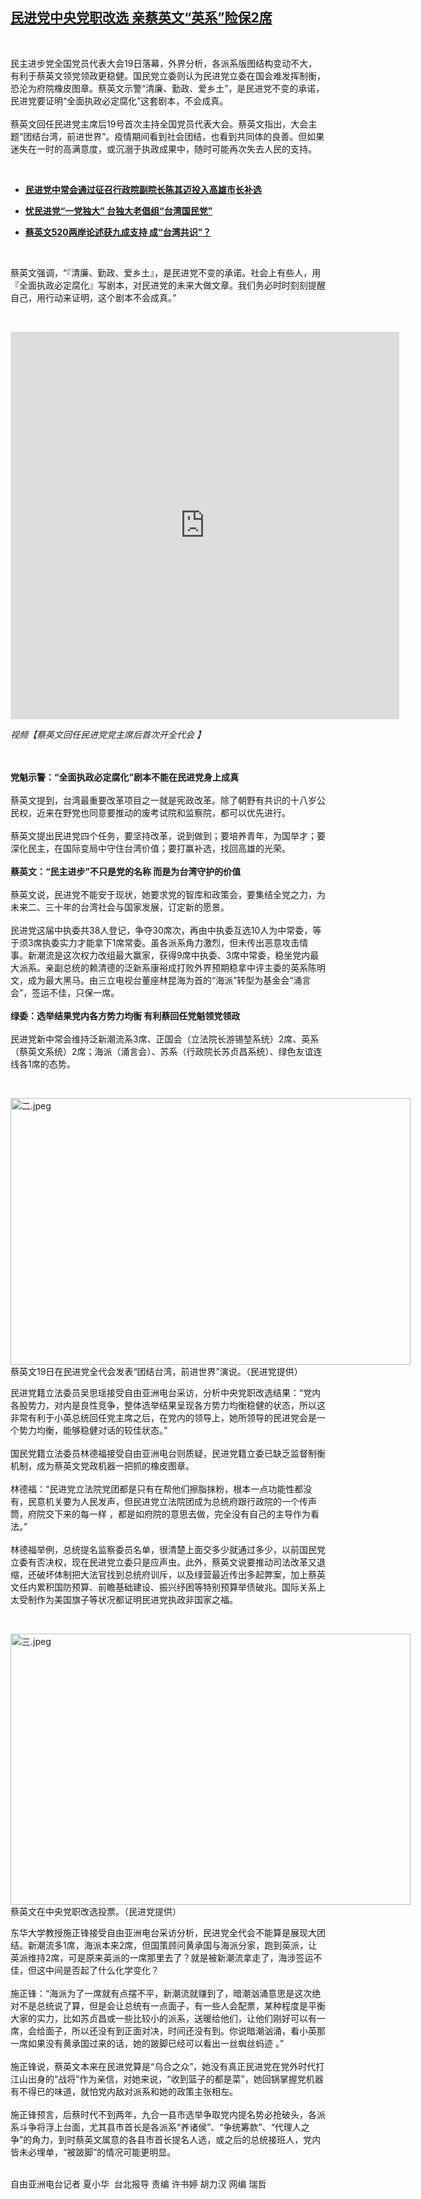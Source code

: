 <!--1595243970000-->
[民进党中央党职改选 亲蔡英文“英系”险保2席](https://www.rfa.org/mandarin/yataibaodao/gangtai/hx-07202020070749.html)
------

<p> </p><p>民主进步党全国党员代表大会19日落幕，外界分析，各派系版图结构变动不大，有利于蔡英文领党领政更稳健。国民党立委则认为民进党立委在国会难发挥制衡，恐沦为府院橡皮图章。蔡英文示警“清廉、勤政、爱乡土”，是民进党不变的承诺，民进党要证明“全面执政必定腐化”这套剧本，不会成真。         <br/><br/>蔡英文回任民进党主席后19号首次主持全国党员代表大会。蔡英文指出，大会主题“团结台湾，前进世界”。疫情期间看到社会团结，也看到共同体的良善。但如果迷失在一时的高满意度，或沉溺于执政成果中，随时可能再次失去人民的支持。</p><p> </p><ul><li><b><a class="external-link" href="http://www.rfa.org/mandarin/Xinwen/wul0617a-06172020041219.html">民进党中常会通过征召行政院副院长陈其迈投入高雄市长补选 </a></b></li></ul><ul><li><b><a class="external-link" href="http://www.rfa.org/mandarin/yataibaodao/gangtai/hx1-06102020114231.html">忧民进党“一党独大” 台独大老倡组“台湾国民党”</a></b></li></ul><ul><li><b><a class="external-link" href="http://www.rfa.org/mandarin/yataibaodao/gangtai/hx2-05252020092436.html">蔡英文520两岸论述获九成支持 成“台湾共识”？</a></b></li></ul><p> </p><p>蔡英文强调，“『清廉、勤政、爱乡土』，是民进党不变的承诺。社会上有些人，用『全面执政必定腐化』写剧本，对民进党的未来大做文章。我们务必时时刻刻提醒自己，用行动来证明，这个剧本不会成真。”</p><p> </p><p><iframe frameborder="0" height="620" scrolling="no" src="https://www.facebook.com/plugins/video.php?href=https%3A%2F%2Fwww.facebook.com%2FRFAChinese%2Fvideos%2F1191745751205712%2F&amp;show_text=0&amp;width=622" width="622"></iframe></p><p><i>视频【蔡英文回任民进党党主席后首次开全代会 】</i></p><p><br/><br/><b>党魁示警：“全面执政必定腐化”剧本不能在民进党身上成真</b><br/><br/>蔡英文提到，台湾最重要改革项目之一就是宪政改革。除了朝野有共识的十八岁公民权，近来在野党也同意要推动的废考试院和监察院，都可以优先进行。<br/><br/>蔡英文提出民进党四个任务，要坚持改革，说到做到；要培养青年，为国举才；要深化民主，在国际变局中守住台湾价值；要打赢补选，找回高雄的光荣。<br/><br/><b>蔡英文：“民主进步”不只是党的名称 而是为台湾守护的价值</b><br/><br/>蔡英文说，民进党不能安于现状，她要求党的智库和政策会，要集结全党之力，为未来二、三十年的台湾社会与国家发展，订定新的愿景。<br/><br/>民进党这届中执委共38人登记，争夺30席次，再由中执委互选10人为中常委，等于须3席执委实力才能拿下1席常委。虽各派系角力激烈，但未传出恶意攻击情事。新潮流是这次权力改组最大赢家，获得9席中执委、3席中常委，稳坐党内最大派系。亲副总统的赖清德的泛新系康裕成打败外界预期稳拿中评主委的英系陈明文，成为最大黑马。由三立电视台董座林昆海为首的“海派”转型为基金会“涌言会”，签运不佳，只保一席。<br/><br/><b>绿委：选举结果党内各方势力均衡 有利蔡回任党魁领党领政</b><br/><br/>民进党新中常会维持泛新潮流系3席、正国会（立法院长游锡堃系统）2席、英系（蔡英文系统）2席；海派（涌言会）、苏系（行政院长苏贞昌系统）、绿色友谊连线各1席的态势。</p><p> </p><p><div class="image-inline captioned" style="width:640px;"><div style="width:640px;"><img alt="二.jpeg" height="427" src="https://www.rfa.org/mandarin/yataibaodao/gangtai/hx-07202020070749.html/4e8c.jpeg/image" title="二.jpeg" width="640"/></div><div class="image-caption"><span style="width:640px;">蔡英文19日在民进党全代会发表“团结台湾，前进世界”演说。（民进党提供）</span><span class="copyright"> </span></div></div></p><p>民进党籍立法委员吴思瑶接受自由亚洲电台采访，分析中央党职改选结果：“党内各股势力，对内是良性竞争，整体选举结果呈现各方势力均衡稳健的状态，所以这非常有利于小英总统回任党主席之后，在党内的领导上，她所领导的民进党会是一个势力均衡，能够稳健对话的较佳状态。”<br/><br/>国民党籍立法委员林德福接受自由亚洲电台则质疑，民进党籍立委已缺乏监督制衡机制，成为蔡英文党政机器一把抓的橡皮图章。<br/><br/>林德福：“民进党立法院党团都是只有在帮他们擦脂抹粉，根本一点功能性都没有，民意机关要为人民发声，但民进党立法院团成为总统府跟行政院的一个传声筒，府院交下来的每一样 ，都是如府院的意思去做，完全没有自己的主导作为看法。”<br/><br/>林德福举例，总统提名监察委员名单，很清楚上面交多少就通过多少，以前国民党立委有否决权，现在民进党立委只是应声虫。此外，蔡英文说要推动司法改革又退缩，还破坏体制把大法官找到总统府训斥，以及绿营最近传出多起弊案，加上蔡英文任内累积国防预算、前瞻基础建设、振兴纾困等特别预算举债破兆。国际关系上太受制作为美国旗子等状况都证明民进党执政非国家之福。</p><p> </p><p><div class="image-inline captioned" style="width:640px;"><div style="width:640px;"><img alt="三.jpeg" height="434" src="https://www.rfa.org/mandarin/yataibaodao/gangtai/hx-07202020070749.html/4e09.jpeg/image" title="三.jpeg" width="640"/></div><div class="image-caption"><span style="width:640px;">蔡英文在中央党职改选投票。（民进党提供）</span><span class="copyright"> </span></div></div></p><p>东华大学教授施正锋接受自由亚洲电台采访分析，民进党全代会不能算是展现大团结。新潮流多1席，海派本来2席，但国策顾问黄承国与海派分家，跑到英派，让英派维持2席，可是原来英派的一席那里去了？就是被新潮流拿走了，海涉签运不佳，但这中间是否起了什么化学变化？<br/><br/>施正锋：“海派为了一席就有点摆不平，新潮流就赚到了，暗潮汹涌意思是这次绝对不是总统说了算，但是会让总统有一点面子，有一些人会配票，某种程度是平衡大家的实力，比如苏贞昌或一些比较小的派系，送暖给他们，让他们刚好可以有一席，会给面子，所以还没有到正面对决，时间还没有到。你说暗潮汹涌，看小英那一席如果没有黄承国过来的话，她的跛脚已经可以看出一丝蜘丝蚂迹 。”<br/><br/>施正锋说，蔡英文本来在民进党算是“乌合之众”，她没有真正民进党在党外时代打江山出身的“战将”作为亲信，对她来说，“收到篮子的都是菜”，她回锅掌握党机器有不得已的味道，就怕党内敌对派系和她的政策主张相左。<br/><br/>施正锋预言，后蔡时代不到两年，九合一县市选举争取党内提名势必抢破头，各派系斗争将浮上台面，尤其县市首长是各派系“养诸侯”、“争统筹款”、“代理人之争”的角力，到时蔡英文属意的各县市首长提名人选，或之后的总统接班人，党内皆未必埋单，“被跛脚”的情况可能更明显。<br/><br/></p><p>自由亚洲电台记者 夏小华  台北报导 责编 许书婷 胡力汉 网编 瑞哲</p>
